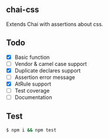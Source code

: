 ## chai-css

Extends Chai with assertions about css.

## Todo

- [x] Basic function
- [ ] Vendor & camel case support
- [x] Duplicate declares support
- [ ] Assertion error message
- [x] AtRule support
- [ ] Test coverage
- [ ] Documentation

## Test

```bash
$ npm i && npm test
```
